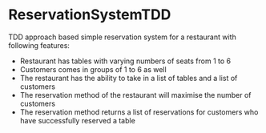 # ReservationSystemTDD

TDD approach based simple reservation system for a restaurant with following features:

- Restaurant has tables with varying numbers of seats from 1 to 6
- Customers comes in groups of 1 to 6 as well
- The restaurant has the ability to take in a list of tables and a list of customers
- The reservation method of the restaurant will maximise the number of customers
- The reservation method returns a list of reservations for customers who have successfully reserved a table


